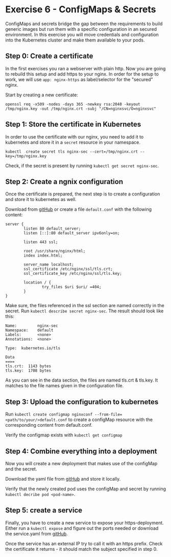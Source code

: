# Exercise 6 - ConfigMaps & Secrets
ConfigMaps and secrets bridge the gap between the requirements to build generic images but run them with a specific configuration in an secured environment.
In this exercise you will move credentials and configuration into the Kubernetes cluster and make them available to your pods.

## Step 0: Create a certificate
In the first exercises you ran a webserver with plain http. Now you are going to rebuild this setup and add https to your nginx.
In order for the setup to work, we will use `app: nginx-https` as label/selector for the "secured" nginx.

Start by creating a new certificate:

`openssl req -x509 -nodes -days 365 -newkey rsa:2048 -keyout /tmp/nginx.key -out /tmp/nginx.crt -subj "/CN=nginxsvc/O=nginxsvc"`

## Step 1: Store the certificate in Kubernetes
In order to use the certificate with our nginx, you need to add it to kubernetes and store it in a `secret` resource in your namespace.

`kubectl  create secret tls nginx-sec --cert=/tmp/nginx.crt --key=/tmp/nginx.key`

Check, if the secret is present by running `kubectl get secret nginx-sec`.

## Step 2: Create a ngnix configuration
Once the certificate is prepared, the next step is to create a configuration and store it to kubernetes as well.

Download from [gitHub](https://github.wdf.sap.corp/raw/D051945/docker-k8s-training/master/kubernetes/default.conf) or create a file `default.conf` with the following content:

```
server {
        listen 80 default_server;
        listen [::]:80 default_server ipv6only=on;

        listen 443 ssl;

        root /usr/share/nginx/html;
        index index.html;

        server_name localhost;
        ssl_certificate /etc/nginx/ssl/tls.crt;
        ssl_certificate_key /etc/nginx/ssl/tls.key;

        location / {
                try_files $uri $uri/ =404;
        }
}
```

Make sure, the files referenced in the ssl section are named correctly in the secret.
Run `kubectl describe secret nginx-sec`. The result should look like this:

```
Name:         nginx-sec
Namespace:    default
Labels:       <none>
Annotations:  <none>

Type:  kubernetes.io/tls

Data
====
tls.crt:  1143 bytes
tls.key:  1708 bytes
```

As you can see in the data section, the files are named tls.crt & tls.key. It matches to the file names given in the configuration file.

## Step 3: Upload the configuration to kubernetes
Run `kubectl create configmap nginxconf --from-file=<path/to/your/>default.conf` to create a configMap resource with the corresponding content from default.conf.

Verify the configmap exists with `kubectl get configmap`

## Step 4: Combine everything into a deployment
Now you will create a new deployment that makes use of the configMap and the secret.

Download the yaml file from [gitHub](https://github.wdf.sap.corp/raw/D051945/docker-k8s-training/master/kubernetes/deployment_https.yaml) and store it locally.

Verify that the newly created pod uses the configMap and secret by running `kubectl decribe pod <pod-name>`.

## Step 5: create a service
Finally, you have to create a new service to expose your https-deployment. Either run a `kubectl expose` and figure out the ports needed or download the service.yaml from [gitHub](https://github.wdf.sap.corp/raw/D051945/docker-k8s-training/master/kubernetes/service_https.yaml).

Once the service has an external IP try to call it with an https prefix. Check the certificate it returns - it should match the subject specified in step 0.
